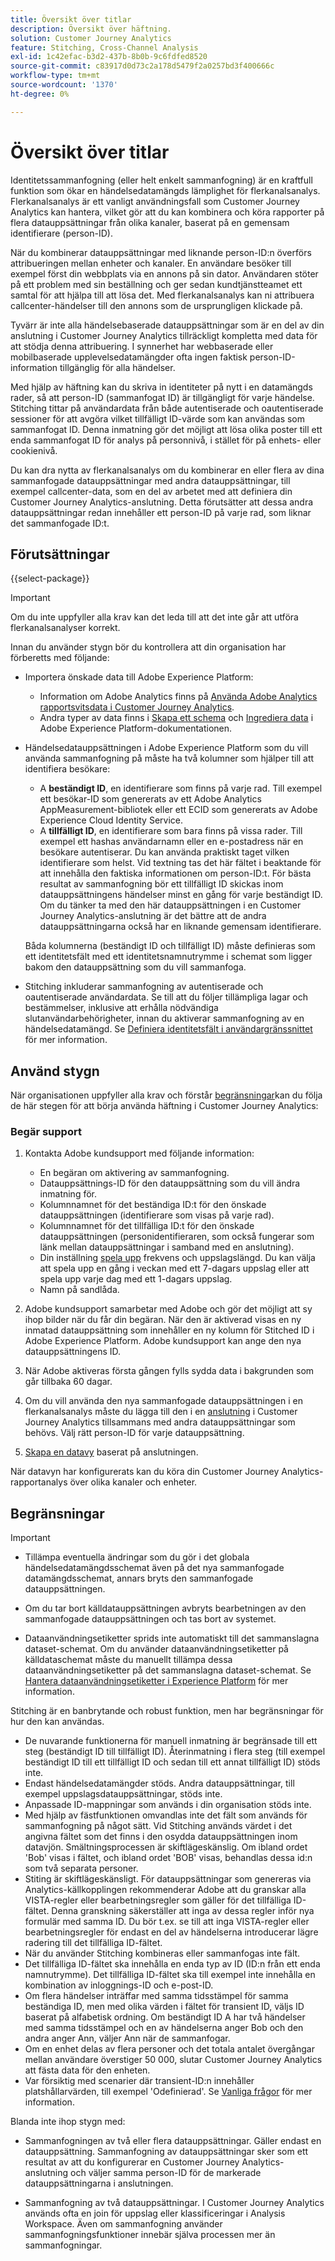 ```yaml
---
title: Översikt över titlar
description: Översikt över häftning.
solution: Customer Journey Analytics
feature: Stitching, Cross-Channel Analysis
exl-id: 1c42efac-b3d2-437b-8b0b-9c6fdfed8520
source-git-commit: c83917d0d73c2a178d5479f2a0257bd3f400666c
workflow-type: tm+mt
source-wordcount: '1370'
ht-degree: 0%

---
```


# Översikt över titlar

Identitetssammanfogning (eller helt enkelt sammanfogning) är en kraftfull funktion som ökar en händelsedatamängds lämplighet för flerkanalsanalys. Flerkanalsanalys är ett vanligt användningsfall som Customer Journey Analytics kan hantera, vilket gör att du kan kombinera och köra rapporter på flera datauppsättningar från olika kanaler, baserat på en gemensam identifierare (person-ID).

När du kombinerar datauppsättningar med liknande person-ID:n överförs attribueringen mellan enheter och kanaler. En användare besöker till exempel först din webbplats via en annons på sin dator. Användaren stöter på ett problem med sin beställning och ger sedan kundtjänstteamet ett samtal för att hjälpa till att lösa det. Med flerkanalsanalys kan ni attribuera callcenter-händelser till den annons som de ursprungligen klickade på.

Tyvärr är inte alla händelsebaserade datauppsättningar som är en del av din anslutning i Customer Journey Analytics tillräckligt kompletta med data för att stödja denna attribuering. I synnerhet har webbaserade eller mobilbaserade upplevelsedatamängder ofta ingen faktisk person-ID-information tillgänglig för alla händelser.

Med hjälp av häftning kan du skriva in identiteter på nytt i en datamängds rader, så att person-ID (sammanfogat ID) är tillgängligt för varje händelse. Stitching tittar på användardata från både autentiserade och oautentiserade sessioner för att avgöra vilket tillfälligt ID-värde som kan användas som sammanfogat ID. Denna inmatning gör det möjligt att lösa olika poster till ett enda sammanfogat ID för analys på personnivå, i stället för på enhets- eller cookienivå.

Du kan dra nytta av flerkanalsanalys om du kombinerar en eller flera av dina sammanfogade datauppsättningar med andra datauppsättningar, till exempel callcenter-data, som en del av arbetet med att definiera din Customer Journey Analytics-anslutning. Detta förutsätter att dessa andra datauppsättningar redan innehåller ett person-ID på varje rad, som liknar det sammanfogade ID:t.


## Förutsättningar

{{select-package}}

>[!IMPORTANT]
>
>Om du inte uppfyller alla krav kan det leda till att det inte går att utföra flerkanalsanalyser korrekt.

Innan du använder stygn bör du kontrollera att din organisation har förberetts med följande:

* Importera önskade data till Adobe Experience Platform:

   * Information om Adobe Analytics finns på [Använda Adobe Analytics rapportsvitsdata i Customer Journey Analytics](/help/getting-started/aa-vs-cja/aa-data-in-cja.md).
   * Andra typer av data finns i [Skapa ett schema](https://experienceleague.adobe.com/docs/experience-platform/xdm/tutorials/create-schema-ui.html) och [Ingrediera data](https://experienceleague.adobe.com/docs/experience-platform/ingestion/home.html) i Adobe Experience Platform-dokumentationen.

* Händelsedatauppsättningen i Adobe Experience Platform som du vill använda sammanfogning på måste ha två kolumner som hjälper till att identifiera besökare:

   * A **beständigt ID**, en identifierare som finns på varje rad. Till exempel ett besökar-ID som genererats av ett Adobe Analytics AppMeasurement-bibliotek eller ett ECID som genererats av Adobe Experience Cloud Identity Service.
   * A **tillfälligt ID**, en identifierare som bara finns på vissa rader. Till exempel ett hashas användarnamn eller en e-postadress när en besökare autentiserar. Du kan använda praktiskt taget vilken identifierare som helst. Vid textning tas det här fältet i beaktande för att innehålla den faktiska informationen om person-ID:t. För bästa resultat av sammanfogning bör ett tillfälligt ID skickas inom datauppsättningens händelser minst en gång för varje beständigt ID. Om du tänker ta med den här datauppsättningen i en Customer Journey Analytics-anslutning är det bättre att de andra datauppsättningarna också har en liknande gemensam identifierare.

  Båda kolumnerna (beständigt ID och tillfälligt ID) måste definieras som ett identitetsfält med ett identitetsnamnutrymme i schemat som ligger bakom den datauppsättning som du vill sammanfoga.

* Stitching inkluderar sammanfogning av autentiserade och oautentiserade användardata. Se till att du följer tillämpliga lagar och bestämmelser, inklusive att erhålla nödvändiga slutanvändarbehörigheter, innan du aktiverar sammanfogning av en händelsedatamängd. Se [Definiera identitetsfält i användargränssnittet](https://experienceleague.adobe.com/docs/experience-platform/xdm/ui/fields/identity.html?lang=en#) för mer information.


## Använd stygn

När organisationen uppfyller alla krav och förstår [begränsningar](#limitations)kan du följa de här stegen för att börja använda häftning i Customer Journey Analytics:

### Begär support

1. Kontakta Adobe kundsupport med följande information:

   * En begäran om aktivering av sammanfogning.
   * Datauppsättnings-ID för den datauppsättning som du vill ändra inmatning för.
   * Kolumnnamnet för det beständiga ID:t för den önskade datauppsättningen (identifierare som visas på varje rad).
   * Kolumnnamnet för det tillfälliga ID:t för den önskade datauppsättningen (personidentifieraren, som också fungerar som länk mellan datauppsättningar i samband med en anslutning).
   * Din inställning [spela upp](explained.md) frekvens och uppslagslängd. Du kan välja att spela upp en gång i veckan med ett 7-dagars uppslag eller att spela upp varje dag med ett 1-dagars uppslag.
   * Namn på sandlåda.


2. Adobe kundsupport samarbetar med Adobe och gör det möjligt att sy ihop bilder när du får din begäran. När den är aktiverad visas en ny inmatad datauppsättning som innehåller en ny kolumn för Stitched ID i Adobe Experience Platform. Adobe kundsupport kan ange den nya datauppsättningens ID.

3. När Adobe aktiveras första gången fylls sydda data i bakgrunden som går tillbaka 60 dagar.

4. Om du vill använda den nya sammanfogade datauppsättningen i en flerkanalsanalys måste du lägga till den i en [anslutning](../connections/overview.md) i Customer Journey Analytics tillsammans med andra datauppsättningar som behövs. Välj rätt person-ID för varje datauppsättning.

5. [Skapa en datavy](/help/data-views/create-dataview.md) baserat på anslutningen.

<!-- To do: Paragraph on backfill once product and marketing determine the best way forward. -->

När datavyn har konfigurerats kan du köra din Customer Journey Analytics-rapportanalys över olika kanaler och enheter.

<!-- Uncomment once stitching UI is available (for limited testing)..

### Do It Yourself

|Positive|[!BADGE New Feature]{type=Positive before-title="false"}|

{{release-limited-testing-section}}

Alternatively, you can set up and use stitching through the Customer Journey Analytics user interface:

1. Go to the [Create and manage stitched datasets](stitching-ui.md) and follow steps to rekey your dataset.

2. [Create a connection](/help/connections/create-connection.md) in Customer Journey Analytics using the newly generated dataset and any other datasets that you want to include. Choose the correct person ID for each dataset.

3. [Create a connection](/help/connections/create-connection.md) in Customer Journey Analytics using the newly generated dataset and any other datasets that you want to include. Choose the correct person ID for each dataset.
   
4. [Create a data view](/help/data-views/create-dataview.md) based on the connection.

Once the data view is set up, the cross-channel analysis in Customer Journey Analytics is just like any other analysis in Customer Journey Analytics, except now the data operates across channels and devices.

-->


## Begränsningar

>[!IMPORTANT]
>
>* Tillämpa eventuella ändringar som du gör i det globala händelsedatamängdsschemat även på det nya sammanfogade datamängdsschemat, annars bryts den sammanfogade datauppsättningen.
>
>* Om du tar bort källdatauppsättningen avbryts bearbetningen av den sammanfogade datauppsättningen och tas bort av systemet.
>
>* Dataanvändningsetiketter sprids inte automatiskt till det sammanslagna dataset-schemat. Om du använder dataanvändningsetiketter på källdataschemat måste du manuellt tillämpa dessa dataanvändningsetiketter på det sammanslagna dataset-schemat. Se [Hantera dataanvändningsetiketter i Experience Platform](https://experienceleague.adobe.com/docs/experience-platform/data-governance/labels/overview.html?lang=en) för mer information.

Stitching är en banbrytande och robust funktion, men har begränsningar för hur den kan användas.

* De nuvarande funktionerna för manuell inmatning är begränsade till ett steg (beständigt ID till tillfälligt ID). Återinmatning i flera steg (till exempel beständigt ID till ett tillfälligt ID och sedan till ett annat tillfälligt ID) stöds inte.
* Endast händelsedatamängder stöds. Andra datauppsättningar, till exempel uppslagsdatauppsättningar, stöds inte.
* Anpassade ID-mappningar som används i din organisation stöds inte.
* Med hjälp av fästfunktionen omvandlas inte det fält som används för sammanfogning på något sätt. Vid Stitching används värdet i det angivna fältet som det finns i den osydda datauppsättningen inom datavjön. Smältningsprocessen är skiftlägeskänslig. Om ibland ordet &#39;Bob&#39; visas i fältet, och ibland ordet &#39;BOB&#39; visas, behandlas dessa id:n som två separata personer.
* Stiting är skiftlägeskänsligt. För datauppsättningar som genereras via Analytics-källkopplingen rekommenderar Adobe att du granskar alla VISTA-regler eller bearbetningsregler som gäller för det tillfälliga ID-fältet. Denna granskning säkerställer att inga av dessa regler inför nya formulär med samma ID. Du bör t.ex. se till att inga VISTA-regler eller bearbetningsregler för endast en del av händelserna introducerar lägre radering till det tillfälliga ID-fältet.
* När du använder Stitching kombineras eller sammanfogas inte fält.
* Det tillfälliga ID-fältet ska innehålla en enda typ av ID (ID:n från ett enda namnutrymme). Det tillfälliga ID-fältet ska till exempel inte innehålla en kombination av inloggnings-ID och e-post-ID.
* Om flera händelser inträffar med samma tidsstämpel för samma beständiga ID, men med olika värden i fältet för transient ID, väljs ID baserat på alfabetisk ordning. Om beständigt ID A har två händelser med samma tidsstämpel och en av händelserna anger Bob och den andra anger Ann, väljer Ann när de sammanfogar.
* Om en enhet delas av flera personer och det totala antalet övergångar mellan användare överstiger 50 000, slutar Customer Journey Analytics att fästa data för den enheten.
* Var försiktig med scenarier där transient-ID:n innehåller platshållarvärden, till exempel &#39;Odefinierad&#39;. Se [Vanliga frågor](faq.md) för mer information.

Blanda inte ihop stygn med:

* Sammanfogningen av två eller flera datauppsättningar. Gäller endast en datauppsättning. Sammanfogning av datauppsättningar sker som ett resultat av att du konfigurerar en Customer Journey Analytics-anslutning och väljer samma person-ID för de markerade datauppsättningarna i anslutningen.

* Sammanfogning av två datauppsättningar. I Customer Journey Analytics används ofta en join för uppslag eller klassificeringar i Analysis Workspace. Även om sammanfogning använder sammanfogningsfunktioner innebär själva processen mer än sammanfogningar.
